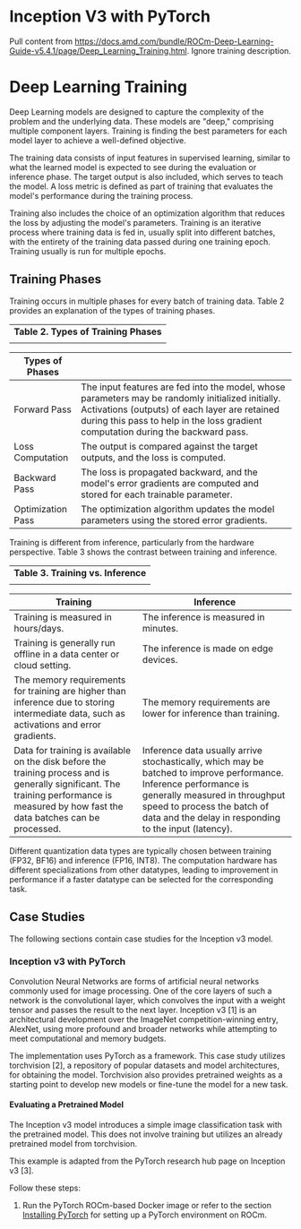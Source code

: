 # Inception V3 with PyTorch

Pull content from
<https://docs.amd.com/bundle/ROCm-Deep-Learning-Guide-v5.4.1/page/Deep_Learning_Training.html>.
Ignore training description.

# Deep Learning Training

Deep Learning models are designed to capture the complexity of the problem and the underlying data. These models are "deep," comprising multiple component layers. Training is finding the best parameters for each model layer to achieve a well-defined objective.

The training data consists of input features in supervised learning, similar to what the learned model is expected to see during the evaluation or inference phase. The target output is also included, which serves to teach the model. A loss metric is defined as part of training that evaluates the model's performance during the training process.

Training also includes the choice of an optimization algorithm that reduces the loss by adjusting the model's parameters. Training is an iterative process where training data is fed in, usually split into different batches, with the entirety of the training data passed during one training epoch. Training usually is run for multiple epochs.

## Training Phases
Training occurs in multiple phases for every batch of training data. Table 2 provides an explanation of the types of training phases.

||
|:--:|
| **Table 2.  Types of Training Phases**|
||

| Types of Phases |  | 
| ----------- | ----------- | 
| Forward Pass | The input features are fed into the model, whose parameters may be randomly initialized initially. Activations (outputs) of each layer are retained during this pass to help in the loss gradient computation during the backward pass. |
| Loss Computation | The output is compared against the target outputs, and the loss is computed. |
| Backward Pass | The loss is propagated backward, and the model's error gradients are computed and stored for each trainable parameter. |
| Optimization Pass | The optimization algorithm updates the model parameters using the stored error gradients. |

Training is different from inference, particularly from the hardware perspective. Table 3 shows the contrast between training and inference.

||
|:--:|
| **Table 3.  Training vs. Inference**|
||

| Training | Inference | 
| ----------- | ----------- | 
| Training is measured in hours/days. | The inference is measured in minutes. |
| Training is generally run offline in a data center or cloud setting. | The inference is made on edge devices. |
| The memory requirements for training are higher than inference due to storing intermediate data, such as activations and error gradients. | The memory requirements are lower for inference than training. |
| Data for training is available on the disk before the training process and is generally significant. The training performance is measured by how fast the data batches can be processed. | Inference data usually arrive stochastically, which may be batched to improve performance. Inference performance is generally measured in throughput speed to process the batch of data and the delay in responding to the input (latency). |

Different quantization data types are typically chosen between training (FP32, BF16) and inference (FP16, INT8). The computation hardware has different specializations from other datatypes, leading to improvement in performance if a faster datatype can be selected for the corresponding task.

## Case Studies
The following sections contain case studies for the Inception v3 model.

### Inception v3 with PyTorch
Convolution Neural Networks are forms of artificial neural networks commonly used for image processing. One of the core layers of such a network is the convolutional layer, which convolves the input with a weight tensor and passes the result to the next layer. Inception v3 [1] is an architectural development over the ImageNet competition-winning entry, AlexNet, using more profound and broader networks while attempting to meet computational and memory budgets.

The implementation uses PyTorch as a framework. This case study utilizes torchvision [2], a repository of popular datasets and model architectures, for obtaining the model. Torchvision also provides pretrained weights as a starting point to develop new models or fine-tune the model for a new task.

#### Evaluating a Pretrained Model

The Inception v3 model introduces a simple image classification task with the pretrained model. This does not involve training but utilizes an already pretrained model from torchvision.

This example is adapted from the PyTorch research hub page on Inception v3 [3].

Follow these steps:
1. Run the PyTorch ROCm-based Docker image or refer to the section [Installing PyTorch](https://docs.amd.com/bundle/ROCm-Deep-Learning-Guide-v5.4-/page/Frameworks_Installation.html#d1667e113) for setting up a PyTorch environment on ROCm.